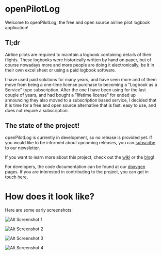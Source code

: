 # openPilotLog

Welcome to openPilotLog, the free and open source airline pilot logbook application!

## Tl;dr

Airline pilots are required to maintain a logbook containing details of their flights. These logbooks were historically written by hand on paper, but of course nowadays more and more people are doing it electronically, be it in their own excel sheet or using a paid logbook software.

I have used paid solutions for many years, and have seen more and of them move from being a one-time license purchase to becoming a "Logbook as a Service" type subscription. After the one I have been using for the last couple of years, and had bought a "lifetime license" for ended up announcing they also moved to a subscription based service, I decided that it is time for a free and open source alternative that is fast, easy to use, and does not require a subscription.

## The state of the project!

openPilotLog is currently in development, so no release is provided yet. If you would like to be informed about upcoming releases, you can [subscribe](https://openpilotlog.eu/?page_id=48) to our newsletter.

If you want to learn more about this project, check out the [wiki](https://github.com/fiffty-50/openpilotlog/wiki) or the [blog](https://openpilotlog.eu/?page_id=35)!

For developers, the code documentation can be found at our [doxygen](https://fiffty-50.github.io/openPilotLog/) pages. If you are interested in contributing to the project, you can get in touch [here](mailto:felix.turo@gmail.com?subject=[GitHub]%20Contributing%20to%20openPilotLog).

# How does it look like?

Here are some early screenshots:

![Alt Screenshot 1](assets/screenshots/logbookwidget_light.png)

![Alt Screenshot 2](assets/screenshots/newflight_1_dark.png)

![Alt Screenshot 3](assets/screenshots/newflight_2_light.png)

![Alt Screenshot 4](assets/screenshots/pilotsdialog_dark.png)
